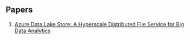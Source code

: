## Papers
1. [Azure Data Lake Store: A Hyperscale Distributed File Service for Big Data Analytics](http://delivery.acm.org/10.1145/3060000/3056100/p51-ramakrishnan.pdf?ip=106.11.34.18&id=3056100&acc=OA&key=4D4702B0C3E38B35%2E4D4702B0C3E38B35%2E4D4702B0C3E38B35%2E329A65395BA50D6F&CFID=845285612&CFTOKEN=23374837&__acm__=1514425603_2c3e916e0f95d60d033c05fec5a60711)
